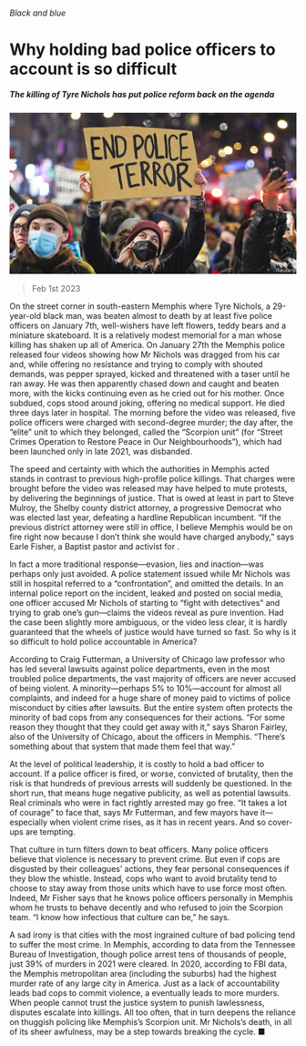 ###### Black and blue

# Why holding bad police officers to account is so difficult 

##### The killing of Tyre Nichols has put police reform back on the agenda 

![image](images/20230204_USP001.jpg) 

> Feb 1st 2023 

On the street corner in south-eastern Memphis where Tyre Nichols, a 29-year-old black man, was beaten almost to death by at least five police officers on January 7th, well-wishers have left flowers, teddy bears and a miniature skateboard. It is a relatively modest memorial for a man whose killing has shaken up all of America. On January 27th the Memphis police released four videos showing how Mr Nichols was dragged from his car and, while offering no resistance and trying to comply with shouted demands, was pepper sprayed, kicked and threatened with a taser until he ran away. He was then apparently chased down and caught and beaten more, with the kicks continuing even as he cried out for his mother. Once subdued, cops stood around joking, offering no medical support. He died three days later in hospital. The morning before the video was released, five police officers were charged with second-degree murder; the day after, the “elite” unit to which they belonged, called the “Scorpion unit” (for “Street Crimes Operation to Restore Peace in Our Neighbourhoods”), which had been launched only in late 2021, was disbanded.

The speed and certainty with which the authorities in Memphis acted stands in contrast to previous high-profile police killings. That charges were brought before the video was released may have helped to mute protests, by delivering the beginnings of justice. That is owed at least in part to Steve Mulroy, the Shelby county district attorney, a progressive Democrat who was elected last year, defeating a hardline Republican incumbent. “If the previous district attorney were still in office, I believe Memphis would be on fire right now because I don’t think she would have charged anybody,” says Earle Fisher, a Baptist pastor and activist for .

In fact a more traditional response—evasion, lies and inaction—was perhaps only just avoided. A police statement issued while Mr Nichols was still in hospital referred to a “confrontation”, and omitted the details. In an internal police report on the incident, leaked and posted on social media, one officer accused Mr Nichols of starting to “fight with detectives” and trying to grab one’s gun—claims the videos reveal as pure invention. Had the case been slightly more ambiguous, or the video less clear, it is hardly guaranteed that the wheels of justice would have turned so fast. So why is it so difficult to hold police accountable in America?

According to Craig Futterman, a University of Chicago law professor who has led several lawsuits against police departments, even in the most troubled police departments, the vast majority of officers are never accused of being violent. A minority—perhaps 5% to 10%—account for almost all complaints, and indeed for a huge share of money paid to victims of police misconduct by cities after lawsuits. But the entire system often protects the minority of bad cops from any consequences for their actions. “For some reason they thought that they could get away with it,” says Sharon Fairley, also of the University of Chicago, about the officers in Memphis. “There’s something about that system that made them feel that way.”

At the level of political leadership, it is costly to hold a bad officer to account. If a police officer is fired, or worse, convicted of brutality, then the risk is that hundreds of previous arrests will suddenly be questioned. In the short run, that means huge negative publicity, as well as potential lawsuits. Real criminals who were in fact rightly arrested may go free. “It takes a lot of courage” to face that, says Mr Futterman, and few mayors have it—especially when violent crime rises, as it has in recent years. And so cover-ups are tempting.

That culture in turn filters down to beat officers. Many police officers believe that violence is necessary to prevent crime. But even if cops are disgusted by their colleagues’ actions, they fear personal consequences if they blow the whistle. Instead, cops who want to avoid brutality tend to choose to stay away from those units which have to use force most often. Indeed, Mr Fisher says that he knows police officers personally in Memphis whom he trusts to behave decently and who refused to join the Scorpion team. “I know how infectious that culture can be,” he says.

A sad irony is that cities with the most ingrained culture of bad policing tend to suffer the most crime. In Memphis, according to data from the Tennessee Bureau of Investigation, though police arrest tens of thousands of people, just 39% of murders in 2021 were cleared. In 2020, according to FBI data, the Memphis metropolitan area (including the suburbs) had the highest murder rate of any large city in America. Just as a lack of accountability leads bad cops to commit violence, a  eventually leads to more murders. When people cannot trust the justice system to punish lawlessness, disputes escalate into killings. All too often, that in turn deepens the reliance on thuggish policing like Memphis’s Scorpion unit. Mr Nichols’s death, in all of its sheer awfulness, may be a step towards breaking the cycle. ■


